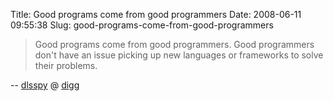Title: Good programs come from good programmers
Date: 2008-06-11 09:55:38
Slug: good-programs-come-from-good-programmers

> Good programs come from good programmers. Good programmers don't have an issue picking up new languages or frameworks to solve their problems.

-- [dlsspy](http://digg.com/users/dlsspy) @ [digg](http://digg.com/gadgets/Here_Come_the_Code_Wars_How_Android_Will_Take_Down_iPhone_3?t=15984356#c15985420)